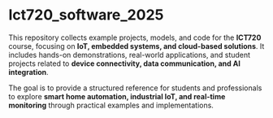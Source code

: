 # Ict720_software_2025

This repository collects example projects, models, and code for the **ICT720** course, focusing on **IoT, embedded systems, and cloud-based solutions**. It includes hands-on demonstrations, real-world applications, and student projects related to **device connectivity, data communication, and AI integration**.

The goal is to provide a structured reference for students and professionals to explore **smart home automation, industrial IoT, and real-time monitoring** through practical examples and implementations.
